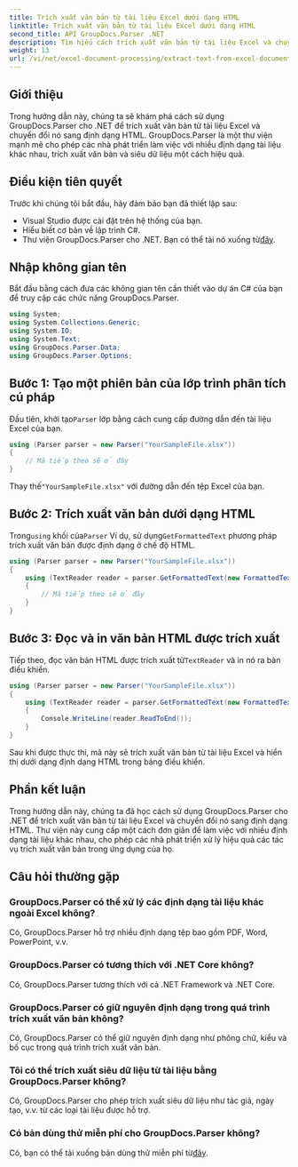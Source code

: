 ```yaml
---
title: Trích xuất văn bản từ tài liệu Excel dưới dạng HTML
linktitle: Trích xuất văn bản từ tài liệu Excel dưới dạng HTML
second_title: API GroupDocs.Parser .NET
description: Tìm hiểu cách trích xuất văn bản từ tài liệu Excel và chuyển đổi nó thành HTML bằng GroupDocs.Parser cho .NET.
weight: 13
url: /vi/net/excel-document-processing/extract-text-from-excel-document-as-html/
---
```

## Giới thiệu
Trong hướng dẫn này, chúng ta sẽ khám phá cách sử dụng GroupDocs.Parser cho .NET để trích xuất văn bản từ tài liệu Excel và chuyển đổi nó sang định dạng HTML. GroupDocs.Parser là một thư viện mạnh mẽ cho phép các nhà phát triển làm việc với nhiều định dạng tài liệu khác nhau, trích xuất văn bản và siêu dữ liệu một cách hiệu quả.
## Điều kiện tiên quyết
Trước khi chúng tôi bắt đầu, hãy đảm bảo bạn đã thiết lập sau:
- Visual Studio được cài đặt trên hệ thống của bạn.
- Hiểu biết cơ bản về lập trình C#.
-  Thư viện GroupDocs.Parser cho .NET. Bạn có thể tải nó xuống từ[đây](https://releases.groupdocs.com/parser/net/).
## Nhập không gian tên
Bắt đầu bằng cách đưa các không gian tên cần thiết vào dự án C# của bạn để truy cập các chức năng GroupDocs.Parser.
```csharp
using System;
using System.Collections.Generic;
using System.IO;
using System.Text;
using GroupDocs.Parser.Data;
using GroupDocs.Parser.Options;
```
## Bước 1: Tạo một phiên bản của lớp trình phân tích cú pháp
 Đầu tiên, khởi tạo`Parser` lớp bằng cách cung cấp đường dẫn đến tài liệu Excel của bạn.
```csharp
using (Parser parser = new Parser("YourSampleFile.xlsx"))
{
    // Mã tiếp theo sẽ ở đây
}
```
 Thay thế`"YourSampleFile.xlsx"` với đường dẫn đến tệp Excel của bạn.
## Bước 2: Trích xuất văn bản dưới dạng HTML
 Trong`using` khối của`Parser` Ví dụ, sử dụng`GetFormattedText` phương pháp trích xuất văn bản được định dạng ở chế độ HTML.
```csharp
using (Parser parser = new Parser("YourSampleFile.xlsx"))
{
    using (TextReader reader = parser.GetFormattedText(new FormattedTextOptions(FormattedTextMode.Html)))
    {
        // Mã tiếp theo sẽ ở đây
    }
}
```
## Bước 3: Đọc và in văn bản HTML được trích xuất
 Tiếp theo, đọc văn bản HTML được trích xuất từ`TextReader` và in nó ra bàn điều khiển.
```csharp
using (Parser parser = new Parser("YourSampleFile.xlsx"))
{
    using (TextReader reader = parser.GetFormattedText(new FormattedTextOptions(FormattedTextMode.Html)))
    {
        Console.WriteLine(reader.ReadToEnd());
    }
}
```
Sau khi được thực thi, mã này sẽ trích xuất văn bản từ tài liệu Excel và hiển thị dưới dạng định dạng HTML trong bảng điều khiển.
## Phần kết luận
Trong hướng dẫn này, chúng ta đã học cách sử dụng GroupDocs.Parser cho .NET để trích xuất văn bản từ tài liệu Excel và chuyển đổi nó sang định dạng HTML. Thư viện này cung cấp một cách đơn giản để làm việc với nhiều định dạng tài liệu khác nhau, cho phép các nhà phát triển xử lý hiệu quả các tác vụ trích xuất văn bản trong ứng dụng của họ.

## Câu hỏi thường gặp
### GroupDocs.Parser có thể xử lý các định dạng tài liệu khác ngoài Excel không?
Có, GroupDocs.Parser hỗ trợ nhiều định dạng tệp bao gồm PDF, Word, PowerPoint, v.v.
### GroupDocs.Parser có tương thích với .NET Core không?
Có, GroupDocs.Parser tương thích với cả .NET Framework và .NET Core.
### GroupDocs.Parser có giữ nguyên định dạng trong quá trình trích xuất văn bản không?
Có, GroupDocs.Parser có thể giữ nguyên định dạng như phông chữ, kiểu và bố cục trong quá trình trích xuất văn bản.
### Tôi có thể trích xuất siêu dữ liệu từ tài liệu bằng GroupDocs.Parser không?
Có, GroupDocs.Parser cho phép trích xuất siêu dữ liệu như tác giả, ngày tạo, v.v. từ các loại tài liệu được hỗ trợ.
### Có bản dùng thử miễn phí cho GroupDocs.Parser không?
 Có, bạn có thể tải xuống bản dùng thử miễn phí từ[đây](https://releases.groupdocs.com/).